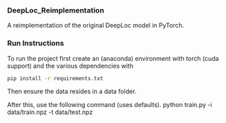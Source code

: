 ### DeepLoc_Reimplementation

A reimplementation of the original DeepLoc model in PyTorch.

### Run Instructions

To run the project first create an (anaconda) environment with torch (cuda support) and the various dependencies with

```bash
pip install -r requirements.txt
```

Then ensure the data resides in a data folder.

After this, use the following command (uses defaults).
python train.py -i data/train.npz -t data/test.npz
